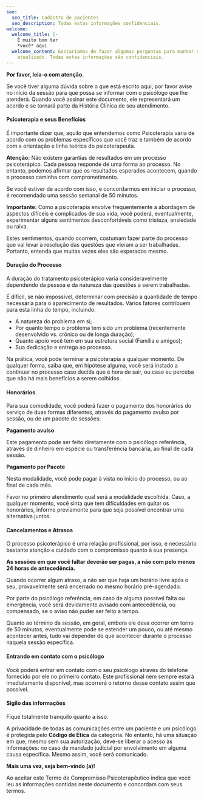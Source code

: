 ```yaml
---
seo:
  seo_title: Cadastro de pacientes
  seo_description: Todas estas informações confidenciais.
welcome:
  welcome_title: |-
    É muito bom ter
    *você* aqui
  welcome_content: Gostaríamos de fazer algumas perguntas para manter um cadastro
    atualizado. Todas estas informações são confidenciais.
---
```

**Por favor, leia-o com atenção.**

Se você tiver alguma dúvida sobre o que está escrito aqui, por favor avise no início da sessão para que possa se informar com o psicólogo que lhe atenderá. Quando você assinar este documento, ele representará um acordo e se tornará parte da História Clínica de seu atendimento.



#### Psicoterapia e seus Benefícios

É importante dizer que, aquilo que entendemos como Psicoterapia varia de acordo com os problemas específicos que você traz e também de acordo com a orientação e linha teórica do psicoterapeuta.

**Atenção:** Não existem garantias de resultados em um processo psicoterápico. Cada pessoa responde de uma forma ao processo. No entanto, podemos afirmar que os resultados esperados acontecem, quando o processo caminha com comprometimento.

Se você estiver de acordo com isso, e concordarmos em iniciar o processo, é recomendado uma sessão semanal de 50 minutos.

**Importante:** Como a psicoterapia envolve frequentemente a abordagem de aspectos difíceis e complicados de sua vida, você poderá, eventualmente, experimentar alguns sentimentos desconfortáveis ​​como tristeza, ansiedade ou raiva.

Estes sentimentos, quando ocorrem, costumam fazer parte do processo que vai levar à resolução das questões que vieram a ser trabalhadas. Portanto, entenda que muitas vezes eles são esperados mesmo.



#### Duração do Processo

A duração do tratamento psicoterápico varia consideravelmente dependendo da pessoa e da natureza das questões a serem trabalhadas.

É difícil, se não impossível, determinar com precisão a quantidade de tempo necessária para o aparecimento de resultados. Vários fatores contribuem para esta linha do tempo, incluindo:

* A natureza do problema em si;
* Por quanto tempo o problema tem sido um problema (recentemente desenvolvido vs. crônico ou de longa duração);
* Quanto apoio você tem em sua estrutura social (Família e amigos);
* Sua dedicação e entrega ao processo.

Na prática, você pode terminar a psicoterapia a qualquer momento. De qualquer forma, saiba que, em hipótese alguma, você será instado a continuar no processo caso decida que é hora de sair, ou caso eu perceba que não há mais benefícios a serem colhidos.



#### Honorários

Para sua comodidade, você poderá fazer o pagamento dos honorários do serviço de duas formas diferentes, através do pagamento avulso por sessão, ou de um pacote de sessões:

**Pagamento avulso**

Este pagamento pode ser feito diretamente com o psicólogo referência, através de dinheiro em espécie ou transferência bancária, ao final de cada sessão.

**Pagamento por Pacote**

Nesta modalidade, você pode pagar à vista no início do processo, ou ao final de cada mês.

Favor no primeiro atendimento qual será a modalidade escolhida. Caso, a qualquer momento, você sinta que tem dificuldades em quitar os honorários, informe previamente para que seja possível encontrar uma alternativa juntos.



#### Cancelamentos e Atrasos

O processo psicoterápico é uma relação profissional, por isso, é necessário bastante atenção e cuidado com o compromisso quanto à sua presença.

**As sessões em que você faltar deverão ser pagas, a não com pelo menos 24 horas de antecedência.**

Quando ocorrer algum atraso, a não ser que haja um horário livre após o seu, provavelmente será encerrado no mesmo horário pré-agendado.

Por parte do psicólogo referência, em caso de alguma possível falta ou emergência, você será devidamente avisado com antecedência, ou compensado, se o aviso não puder ser feito a tempo.

Quanto ao término da sessão, em geral, embora ele deva ocorrer em torno de 50 minutos, eventualmente pode se estender um pouco, ou até mesmo acontecer antes, tudo vai depender do que acontecer durante o processo naquela sessão específica.



#### Entrando em contato com o psicólogo

Você poderá entrar em contato com o seu psicólogo através do telefone fornecido por ele no primeiro contato. Este profissional nem sempre estará imediatamente disponível, mas ocorrerá o retorno desse contato assim que possível.



#### Sigilo das informações

Fique totalmente tranquilo quanto a isso.

A privacidade de todas as comunicações entre um paciente e um psicólogo é protegida pelo **Código de Ética** da categoria. No entanto, há uma situação em que, mesmo sem sua autorização, deve-se liberar o acesso às informações: no caso de mandado judicial por envolvimento em alguma causa específica. Mesmo assim, você será comunicado.



**Mais uma vez, seja bem-vindo (a)!**

Ao aceitar este Termo de Compromisso Psicoterapêutico indica que você leu as informações contidas neste documento e concordam com seus termos.